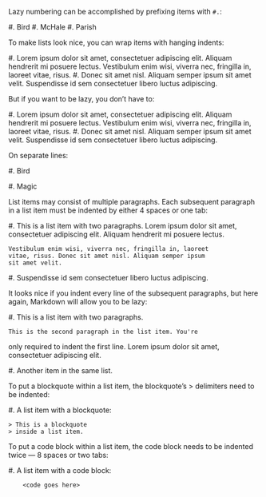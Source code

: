 ﻿Lazy numbering can be accomplished by prefixing items with `#.`:

#.  Bird
#.  McHale
#.  Parish

To make lists look nice, you can wrap items with hanging indents:

#.  Lorem ipsum dolor sit amet, consectetuer adipiscing elit.
    Aliquam hendrerit mi posuere lectus. Vestibulum enim wisi,
    viverra nec, fringilla in, laoreet vitae, risus.
#.  Donec sit amet nisl. Aliquam semper ipsum sit amet velit.
    Suspendisse id sem consectetuer libero luctus adipiscing.

But if you want to be lazy, you don’t have to:

#.  Lorem ipsum dolor sit amet, consectetuer adipiscing elit.
Aliquam hendrerit mi posuere lectus. Vestibulum enim wisi,
viverra nec, fringilla in, laoreet vitae, risus.
#.  Donec sit amet nisl. Aliquam semper ipsum sit amet velit.
Suspendisse id sem consectetuer libero luctus adipiscing.

On separate lines:

#.  Bird

#.  Magic

List items may consist of multiple paragraphs. Each subsequent paragraph in a list item must be indented by either 4 spaces or one tab:

#.  This is a list item with two paragraphs. Lorem ipsum dolor
    sit amet, consectetuer adipiscing elit. Aliquam hendrerit
    mi posuere lectus.

    Vestibulum enim wisi, viverra nec, fringilla in, laoreet
    vitae, risus. Donec sit amet nisl. Aliquam semper ipsum
    sit amet velit.

#.  Suspendisse id sem consectetuer libero luctus adipiscing.

It looks nice if you indent every line of the subsequent paragraphs, but here again, Markdown will allow you to be lazy:

#.  This is a list item with two paragraphs.

    This is the second paragraph in the list item. You're
only required to indent the first line. Lorem ipsum dolor
sit amet, consectetuer adipiscing elit.

#.  Another item in the same list.

To put a blockquote within a list item, the blockquote’s > delimiters need to be indented:

#.  A list item with a blockquote:

    > This is a blockquote
    > inside a list item.

To put a code block within a list item, the code block needs to be indented twice — 8 spaces or two tabs:

#.  A list item with a code block:

        <code goes here>
